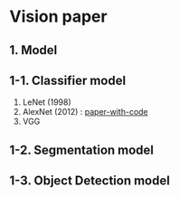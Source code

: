 # Vision paper

## 1. Model
## 1-1. Classifier model

1. LeNet (1998)
2. AlexNet (2012) : [paper-with-code](https://paperswithcode.com/method/alexnet)
3. VGG



## 1-2. Segmentation model

## 1-3. Object Detection model

